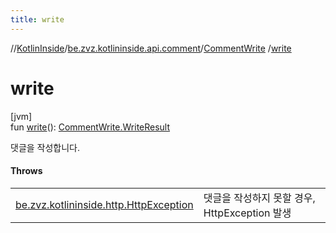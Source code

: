 ```yaml
---
title: write
---
```

//[KotlinInside](../../../index.html)/[be.zvz.kotlininside.api.comment](../index.html)/[CommentWrite](index.html)
/[write](write.html)

# write

[jvm]\
fun [write](write.html)(): [CommentWrite.WriteResult](-write-result/index.html)

댓글을 작성합니다.

#### Throws

| | |
|---|---|
| [be.zvz.kotlininside.http.HttpException](../../be.zvz.kotlininside.http/-http-exception/index.html) | 댓글을 작성하지 못할 경우, HttpException 발생 |



